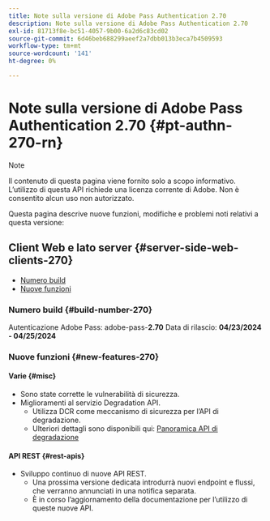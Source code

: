 ```yaml
---
title: Note sulla versione di Adobe Pass Authentication 2.70
description: Note sulla versione di Adobe Pass Authentication 2.70
exl-id: 81713f8e-bc51-4057-9b00-6a2d6c83cd02
source-git-commit: 6d46beb688299aeef2a7dbb013b3eca7b4509593
workflow-type: tm+mt
source-wordcount: '141'
ht-degree: 0%

---
```


# Note sulla versione di Adobe Pass Authentication 2.70 {#pt-authn-270-rn}

>[!NOTE]
>
>Il contenuto di questa pagina viene fornito solo a scopo informativo. L’utilizzo di questa API richiede una licenza corrente di Adobe. Non è consentito alcun uso non autorizzato.

Questa pagina descrive nuove funzioni, modifiche e problemi noti relativi a questa versione:

## Client Web e lato server {#server-side-web-clients-270}

* [Numero build](#build-number-270)
* [Nuove funzioni](#new-features-270)

### Numero build {#build-number-270}

Autenticazione Adobe Pass: adobe-pass-**2.70**
Data di rilascio: **04/23/2024 - 04/25/2024**

### Nuove funzioni {#new-features-270}

#### Varie {#misc}

* Sono state corrette le vulnerabilità di sicurezza.
* Miglioramenti al servizio Degradation API.
   * Utilizza DCR come meccanismo di sicurezza per l’API di degradazione.
   * Ulteriori dettagli sono disponibili qui: [Panoramica API di degradazione](degradation-api-overview.md)

#### API REST {#rest-apis}

* Sviluppo continuo di nuove API REST.
   * Una prossima versione dedicata introdurrà nuovi endpoint e flussi, che verranno annunciati in una notifica separata.
   * È in corso l’aggiornamento della documentazione per l’utilizzo di queste nuove API.
